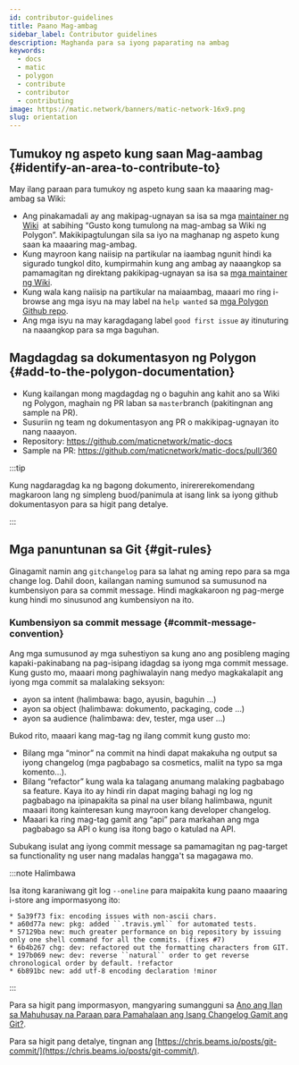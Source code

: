 ```yaml
---
id: contributor-guidelines
title: Paano Mag-ambag
sidebar_label: Contributor guidelines
description: Maghanda para sa iyong paparating na ambag
keywords:
  - docs
  - matic
  - polygon
  - contribute
  - contributor
  - contributing
image: https://matic.network/banners/matic-network-16x9.png
slug: orientation
---
```


## Tumukoy ng aspeto kung saan Mag-aambag {#identify-an-area-to-contribute-to}

May ilang paraan para tumukoy ng aspeto kung saan ka maaaring mag-ambag sa Wiki:

- Ang pinakamadali ay ang makipag-ugnayan sa isa sa mga [maintainer ng Wiki](/docs/contribute/community-maintainers) 
at sabihing “Gusto kong tumulong na mag-ambag sa Wiki ng Polygon”. Makikipagtulungan sila sa iyo na maghanap
ng aspeto kung saan ka maaaring mag-ambag.
- Kung mayroon kang naiisip na partikular na iaambag ngunit hindi ka sigurado tungkol dito, kumpirmahin kung
ang ambag ay naaangkop sa pamamagitan ng direktang pakikipag-ugnayan sa isa sa [mga maintainer ng Wiki](/docs/contribute/community-maintainers).
- Kung wala kang naiisip na partikular na maiaambag, maaari mo ring i-browse ang mga isyu
na may label na `help wanted` sa [mga Polygon Github repo](https://github.com/maticnetwork).
- Ang mga isyu na may karagdagang label `good first issue` ay itinuturing na naaangkop para sa
mga baguhan.

## Magdagdag sa dokumentasyon ng Polygon {#add-to-the-polygon-documentation}

  - Kung kailangan mong magdagdag ng o baguhin ang kahit ano sa Wiki ng Polygon, maghain ng PR
  laban sa `master`branch (pakitingnan ang sample na PR).
  - Susuriin ng team ng dokumentasyon ang PR o makikipag-ugnayan ito nang naaayon.
  - Repository: https://github.com/maticnetwork/matic-docs
  - Sample na PR: https://github.com/maticnetwork/matic-docs/pull/360

:::tip

Kung nagdaragdag ka ng bagong dokumento, inirererekomendang magkaroon lang ng simpleng buod/panimula at isang link sa iyong github dokumentasyon para sa higit pang detalye.

:::

## Mga panuntunan sa Git {#git-rules}

Ginagamit namin ang `gitchangelog` para sa lahat ng aming repo para sa mga change log. Dahil doon, kailangan naming
sumunod sa sumusunod na kumbensiyon para sa commit message. Hindi magkakaroon ng pag-merge kung hindi mo
sinusunod ang kumbensiyon na ito.

### Kumbensiyon sa commit message {#commit-message-convention}

Ang mga sumusunod ay mga suhestiyon sa kung ano ang posibleng maging kapaki-pakinabang na pag-isipang idagdag sa iyong
mga commit message. Kung gusto mo, maaari mong paghiwalayin nang medyo magkakalapit ang iyong mga commit sa malalaking seksyon:

- ayon sa intent (halimbawa: bago, ayusin, baguhin ...)
- ayon sa object (halimbawa: dokumento, packaging, code ...)
- ayon sa audience (halimbawa: dev, tester, mga user ...)

Bukod rito, maaari kang mag-tag ng ilang commit kung gusto mo:

- Bilang mga “minor” na commit na hindi dapat makakuha ng output sa iyong changelog (mga pagbabago sa cosmetics,
maliit na typo sa mga komento...).
- Bilang “refactor” kung wala ka talagang anumang malaking pagbabago sa feature. Kaya ito ay
hindi rin dapat maging bahagi ng log ng pagbabago na ipinapakita sa pinal na user bilang halimbawa, ngunit
maaari itong kainteresan kung mayroon kang developer changelog.
- Maaari ka ring mag-tag gamit ang “api” para markahan ang mga pagbabago sa API o kung isa itong bago o katulad na API.

Subukang isulat ang iyong commit message sa pamamagitan ng pag-target sa functionality ng user nang madalas hangga't sa magagawa mo.

:::note Halimbawa

Isa itong karaniwang git log `--oneline` para maipakita kung paano maaaring i-store ang impormasyong ito:

```
* 5a39f73 fix: encoding issues with non-ascii chars.
* a60d77a new: pkg: added ``.travis.yml`` for automated tests.
* 57129ba new: much greater performance on big repository by issuing only one shell command for all the commits. (fixes #7)
* 6b4b267 chg: dev: refactored out the formatting characters from GIT.
* 197b069 new: dev: reverse ``natural`` order to get reverse chronological order by default. !refactor
* 6b891bc new: add utf-8 encoding declaration !minor
```

:::

Para sa higit pang impormasyon, mangyaring sumangguni sa
[Ano ang Ilan sa Mahuhusay na Paraan para Pamahalaan ang Isang Changelog Gamit ang Git?](https://stackoverflow.com/questions/3523534/good-ways-to-manage-a-changelog-using-git/23047890#23047890).

Para sa higit pang detalye, tingnan ang [https://chris.beams.io/posts/git-commit/](https://chris.beams.io/posts/git-commit/).
